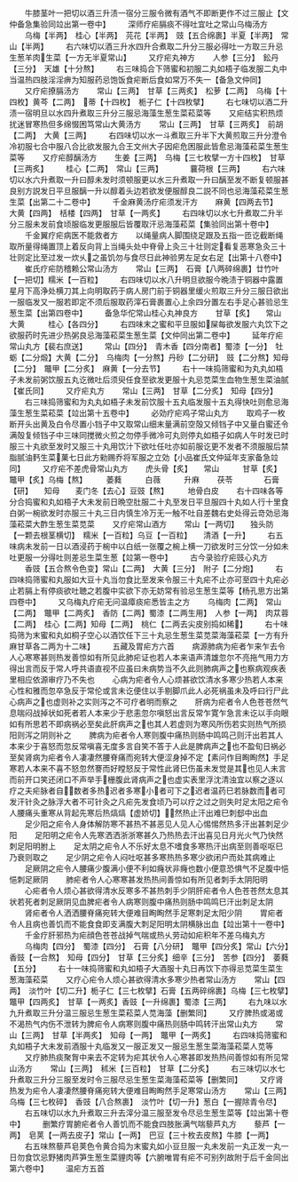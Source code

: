 <!-- { "loadSidebar": true } -->
　　牛膝茎叶一把切以酒三升渍一宿分三服令微有酒气不即断更作不过三服止【文仲备急集验同竝出第一卷中】
　　深师疗疟膈痰不得吐宜吐之常山乌梅汤方
　　乌梅【半两】　桂心【半两】　芫花【半两】　豉【五合绵裹】半夏【半两】　常山【半两】
　　右六味切以酒三升水四升合煮取二升分三服必得吐一方取三升忌生葱羊肉生菜【一方无半夏常山】
　　又疗疟丸神方
　　人参【三分】　鈆丹【三分】　天雄【十分熬】
　　右三味捣合下筛蜜和初服二丸如梧子临发服二丸中当温热四肢淫淫痹为知服药忌饱饭食疟断后食如常万不失一【备急文仲同】
　　又疗疟撩膈汤方
　　常山【三两】　甘草【三两炙】　松萝【二两】　乌梅【十四枚】黄芩【二两】　蒂【十四枚】　栀子仁【十四枚擘】
　　右七味切以酒二升渍一宿明旦以水四升煮取三升分三服忌海藻生葱生菜菘菜等
　　又疟结实积热烦扰迷冒寒热但多绵惙困笃常山大黄汤方
　　常山【三两】　甘草【三两炙】　前胡【二两】　大黄【三两】
　　右四味切以水一斗煮取三升半下大黄煎取三升分澄令冷初服七合中服八合比欲发服九合王文州大子因疟危困服此皆愈忌海藻菘菜生葱生菜等
　　又疗疟醇醨汤方
　　生姜【三两】　乌梅【三七枚擘一方十四枚】　甘草【三两炙】
　　桂心【二两】　常山【三两】　　　　蘘荷根【三两】
　　右六味切以水六升煮取一升曰醇未发时须顿服更以水三升煮取一升曰醨至发不断复顿服甚良别方説发日平旦服醨一升以醇着头边若欲发便服醇良二説不同也忌海藻菘菜生葱生菜【出第二十二卷中】
　　千金麻黄汤疗疟须发汗方
　　麻黄【四两去节】　大黄【四两】　栝楼【四两】　甘草【一两炙】
　　右四味切以水七升煮取二升半分三服未发前食顷服临发更服服后皆覆取汗忌海藻菘菜【集验同出第十卷中】
　　千金翼疗疟病医不能救者方
　　以绳量病人脚围绕足跟及五指一匝讫截断绳取所量得绳置顶上着反向背上当绳头处中脊骨上灸三十壮则定看复恶寒急灸三十壮则定比至过发一炊乆之虽饥勿与食尽日此神验男左足女右足【出第十八卷中】
　　崔氏疗疟防稽赖公常山汤方
　　常山【三两】　石膏【八两碎绵裹】廿竹叶【一把切】糯米【一百粒】
　　右四味切以水八升明旦欲服今晩渍于铜器中露置星月下高浄处横刀其上向明取药于病人房门前于铜器里缓火煎取三升分三服日欲出一服临发又一服若即定不须后服取药滓石膏裹置心上余四分置左右手足心甚验忌生葱生菜【出第四卷中】
　　备急华佗常山桂心丸神良方
　　甘草【炙】　　常山　　　大黄　　　桂心【各四分】
　　右四味末之蜜和平旦服如屎每欲发服六丸饮下之欲服药时先进少热粥良忌海藻菘菜生葱生菜【文仲同出第二卷中】
　　延年疗疟常山丸方【裴右庶送】
　　常山【四分】　青木香【四分南者】蜀漆【一分】　牡蛎【二分煅】大黄【二分】　乌梅肉【一分熬】丹砂【二分研】　豉【二分熬】知母【二分】　鼈甲【二分炙】　麻黄【一分去节】
　　右十一味捣筛蜜和为丸丸如梧子未发前粥饮服五丸讫微吐后须臾任食至欲发更服十丸忌苋菜生血物生葱生菜油腻【崔氏同】
　　又疗疟丸方
　　常山【三两】　甘草【二分炙】　知母【四分】
　　右三味捣筛蜜和为丸丸如梧子未发前饮服十五丸临发服十五丸得快吐则愈忌海藻生葱生菜菘菜【竝出第十五卷中】
　　必効疗疟鸡子常山丸方
　　取鸡子一枚断开头出黄及白令尽置小铛子中又取常山细末量满前空殻又倾铛子中又量白蜜还令满殻复倾铛子中三味同搅微火煎之勿停手微冷可丸则停丸如梧子如病人午时发已时服三十丸欲至发时又服三十丸用饮汁下欲吐任吐亦如前服讫更不发者不须服服后禁脂腻油麫生菜菓七日此方勑赐乔将军服之立効【小品崔氏文仲延年支家备急竝同】
　　又疗疟不差虎骨常山丸方
　　虎头骨【炙】　　常山　　　甘草【炙】　　鼈甲【炙】乌梅【熬】　　　萎蕤　　　白薇　　　升麻
　　茯苓　　　　石膏【研】　　知母　　麦门冬【去心】豆豉【熬】　　　地骨白皮
　　右十四味各等分合捣蜜和丸如梧子大未发前日晩空肚服二十丸至发日平旦服四十丸如人行十里食白粥一椀欲发时亦服三十丸三日内慎生冷万无一触不吐自差魏右史处得云竒効忌海藻菘菜大酢生葱生菜苋菜
　　又疗疟常山酒方
　　常山【一两切】　　独头防【一颗去根茎横切】　糯米【一百粒】乌豆【一百粒】　　清酒【一升】
　　右五味病未发前一日以酒浸药于椀中以白纸一张覆之椀上横一刀欲发时三分饮一分如未吐更服一分得吐则差忌生菜生葱【竝第一卷中】
　　古今录验疗疟豉心丸方
　　香豉【五合熬令色变】常山【二两】　大黄【三分】　附子【二分炮】
　　右四味捣筛蜜和丸服如大豆十丸当勿食比至发来令服三十丸疟不止亦可至四十丸疟必止若膈上有停痰欲吐聴之若腹中实欲下亦无妨常有验忌生葱生菜等【杨孔思方出第四卷中】
　　又乌梅丸疗疟无问温瘴痰疟悉皆主之方
　　乌梅肉【二两】　常山【二两】　鼈甲【二两炙】　香防【二两】蜀漆【二两生用】　人参【一两】　肉苁蓉【二两】　桂心【二两】知母【二两】　桃仁【二两去尖皮别捣如稀】
　　右十味捣筛为末蜜和丸如桐子空心以酒饮任下三十丸忌生葱生菜苋菜海藻菘菜【一方有升麻甘草各二两为十二味】
　　五藏及胃疟方六首
　　病源肺病为疟者乍来乍去令人心寒寒甚则热发善惊如有所见此肺疟证也若人本来语声清雄忽尔不亮拖气用力方得出言而反于常人呼共语直视不应虽曰未病势当不久此则肺病声之也察病观疾表里相应依源审疗乃不失也
　　心病为疟者令人心烦甚欲饮清水多寒少热若人本来心性和雅而忽卒急反于常伦或言未讫便住以手剔脚爪此人必死祸虽未及呼曰行尸此心病声之也虚则补之实则泻之不可疗者明而察之
　　肝病为疟者令人色苍苍然气息喘闷战掉状如死者若人本来少于悲恚忽尔嗔怒出言反常乍寛乍急言未讫以手向眼如有所思若不即病祸必至矣此肝病声之也其人若虚则为寒风所伤若实则热气所损阳则泻之阴则补之
　　脾病为疟者令人寒则腹中痛热则肠中鸣鸣己则汗出若其人本来少于喜怒而忽反常嗔喜无度多言自笑不答于人此是脾病声之也不盈旬日祸必至矣肾病为疟者令人凄凄然腰脊痛而宛转大便涩身掉不定【素问作目眴眴然】手足寒若人本来不喜不怒忽然謇而好瞠怒反于常性此肾巳伤虽未发觉是其也见人未言而前开口笑还闭口不声举手栅腹此肾病声之也虚实表里浮沈清浊宜以察之逐以疗之夫疟脉者自数者多热迟者多寒小者可下之迟者温药巳若脉数而者可发汗针灸之脉浮大者不可针灸之凡疟先发食顷乃可以疗之过之则失时足太阳之疟令人腰痛头重寒从背起先寒后热熇熇【虚娇切】然热止汗出难巳刺郄中出血
　　足少阳之疟令人身体解防寒不甚热不甚恶见人见人心惕惕然热多汗出甚刺足少阳
　　足阳明之疟令人先寒洒洒浙浙寒甚久乃热热去汗出喜见日月光火气乃快然刺足阳明胕上
　　足太阴之疟令人不乐好太息不嗜食多寒热汗出病至则善呕呕巳乃衰则取之
　　足少阴之疟令人闷吐呕甚多寒热热多寒少欲闭户而处其病难止
　　足厥阴之疟令人腰痛少腹满小便不利如癃状非癃也数小便意恐惧气不足腹中悒悒刺足厥阴
　　肺疟者令人心寒寒甚发热热间善惊如有所见者刺手太阴阳明
　　心疟者令人烦心甚欲得清水反寒多不甚热刺手少阴肝疟者令人色苍苍然太息其状若死者刺足厥阴见血脾疟者令人病寒则腹中痛热则肠中鸣鸣巳汗出刺足太阴
　　肾疟者令人洒洒腰脊痛宛转大便难目眴眴然手足寒刺足太阳少阴
　　胃疟者令人且病也善饥而不能食食即支满腹大刺足阳明太阴横脉出血【竝出第十一卷中】
　　千金疗肝邪热为疟顔色苍苍战掉气喘或热乆劳动如疟积年不差乌梅丸方
　　乌梅肉【四分】　蜀漆【四分】　石膏【八分研】　鼈甲【四分炙】常山【六分】　香豉【一合熬】　知母【四分】　甘草【三分炙】细辛【三分】　苦参【四分】　萎蕤【五分】
　　右十一味捣筛蜜和丸如梧子大酒服十丸日再饮下亦得忌苋菜生菜生葱海藻菘菜
　　又疗心疟令人烦心甚欲得清水多寒少热者常山汤方
　　常山【四两】　淡竹叶【切二升】栀子仁【三七枚擘】石膏【五两碎绵裹】乌梅【三七枚擘】　鼈甲【四两炙】　甘草【一两炙】香豉【一升绵裹】蜀漆【三两】
　　右九味以水九升煮取三升分温三服忌生葱生菜菘菜人苋海藻【删繁同】
　　又疗脾热或渴或不渴热气内伤不泄转为脾疟令人病寒则腹中痛热则肠中鸣转汗出常山丸方
　　常山【三两】　甘草【半两炙】　知母【一两】　鼈甲【一两炙】
　　右四味捣筛蜜和丸如梧子大未发前酒服十丸临发又一服正发又一服忌生葱生菜海藻菘菜人苋等
　　又疗肺热痰聚胷中来去不定转为疟其状令人心寒甚即发热热间善惊如有所见常山汤方
　　常山【三两】　秫米【三百粒】　甘草【二分炙】
　　右三味切以水七升煮取三升分三服至发时令三服尽忌生葱生菜海藻菘菜等【删繁同】
　　又疗肾热发为疟令人凄凄然腰脊痛宛转大便难目眴眴然手足寒常山汤方
　　常山【三两】　乌梅【三七枚碎】　香豉【八合熬裹】　淡竹叶【切一升】葱白【一握除青令尽】
　　右五味切以水九升煮取三升去滓分温三服至发令尽忌生葱生菜等【竝出第十卷中】
　　删繁疗胃腑疟者令人善饥而不能食四肢胀满气喘藜芦丸方
　　藜芦【一两】　皂荚【一两去皮子】常山【一两】　巴豆【三十枚去皮熬】牛膝【一两】
　　右五味熬藜芦皂荚色令黄合捣为末蜜丸如小豆旦服一丸未发前一丸正发一丸一日勿食饮忌野猪肉芦笋生葱生菜貍肉等【六腑唯胃有疟不可别列故附于后千金同出第六卷中】
　　温疟方五首
